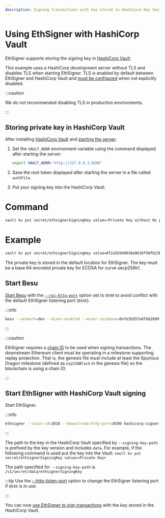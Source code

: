 ```yaml
---
description: Signing transactions with key stored in HashiCorp Key Vault
---
```


# Using EthSigner with HashiCorp Vault

EthSigner supports storing the signing key in [HashiCorp Vault](https://www.hashicorp.com/products/vault/).

This example uses a HashiCorp development server without TLS and disables TLS when starting EthSigner. TLS is enabled by default between EthSigner and HashiCorp Vault and [must be configured](../Configure-TLS.md) when not explicitly disabled.

:::caution

We do not recommended disabling TLS in production environments.

:::

## Storing private key in HashiCorp Vault

After installing [HashiCorp Vault](https://learn.hashicorp.com/vault/getting-started/install) and [starting the server](https://learn.hashicorp.com/vault/getting-started/dev-server):

1. Set the `VAULT_ADDR` environment variable using the command displayed after starting the server:

   ```bash
   export VAULT_ADDR='http://127.0.0.1:8200'
   ```

2. Save the root token displayed after starting the server in a file called `authFile`.

3. Put your signing key into the HashiCorp Vault:

<!--tabs-->

# Command

```bash
vault kv put secret/ethsignerSigningKey value=<Private Key without 0x prefix>
```

# Example

```bash
vault kv put secret/ethsignerSigningKey value=8f2a55949038a9610f50fb23b5883af3b4ecb3c3bb792cbcefbd1542c692be63
```

<!--/tabs-->

The private key is stored in the default location for EthSigner. The key must be a base 64 encoded private key for ECDSA for curve secp256k1.

## Start Besu

[Start Besu](https://besu.hyperledger.org/en/stable/HowTo/Get-Started/Starting-node/) with the [`--rpc-http-port`](https://besu.hyperledger.org/en/stable/Reference/CLI/CLI-Syntax/#rpc-http-port) option set to `8590` to avoid conflict with the default EthSigner listening port (`8545`).

:::info

```bash
besu --network=dev --miner-enabled --miner-coinbase=0xfe3b557e8fb62b89f4916b721be55ceb828dbd73 --rpc-http-cors-origins="all" --host-allowlist=* --rpc-http-enabled --rpc-http-port=8590 --data-path=/tmp/tmpDatadir
```

:::

:::caution

EthSigner requires a [chain ID](https://besu.hyperledger.org/en/stable/Concepts/NetworkID-And-ChainID/) to be used when signing transactions. The downstream Ethereum client must be operating in a milestone supporting replay protection. That is, the genesis file must include at least the Spurious Dragon milestone (defined as `eip158Block` in the genesis file) so the blockchain is using a chain ID.

:::

## Start EthSigner with HashiCorp Vault signing

Start EthSigner.

:::info

```bash
ethsigner --chain-id=2018 --downstream-http-port=8590 hashicorp-signer --host=127.0.0.1 --port=8200 --auth-file=authFile --tls-enabled=false --signing-key-path=/v1/secret/data/ethsignerSigningKey
```

:::

The path to the key in the HashiCorp Vault specified by `--signing-key-path` is prefixed by the key version and includes `data`. For example, if the following command is used put the key into the Vault: `vault kv put secret/ethsignerSigningKey value=<Private Key>`

The path specified for `--signing-key-path` is `/v1/secret/data/ethsignerSigningKey`

:::tip Use the [--http-listen-port](../../Reference/CLI/CLI-Syntax.md#http-listen-port) option to change the EthSigner listening port if `8545` is in use.

:::

You can now [use EthSigner to sign transactions](../Make-Transactions.md) with the key stored in the HashiCorp Vault.
